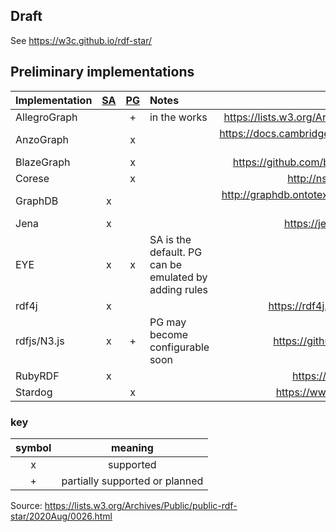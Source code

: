 ## Draft ##

See https://w3c.github.io/rdf-star/

## Preliminary implementations ##

| Implementation | [SA] | [PG] | Notes | Documentation |
|:---------------|:----:|:----:|:------|:-------------:
| AllegroGraph   |      |  +   | in the works | https://lists.w3.org/Archives/Public/public-rdf-star/2020Aug/0021.html
| AnzoGraph      |      |  x   | | https://docs.cambridgesemantics.com/anzograph/v2.2/userdoc/lpgs.htm?Highlight=rdf
| BlazeGraph     |      |  x   | | https://github.com/blazegraph/database/wiki/Reification_Done_Right
| Corese         |      |  x   | | http://ns.inria.fr/sparql-extension/rdfstar.html
| GraphDB        |  x   |      | | http://graphdb.ontotext.com/documentation/9.2/free/devhub/rdf-sparql-star.html
| Jena           |  x   |      | | https://jena.apache.org/documentation/rdfstar/
| EYE            |  x   |  x   | SA is the default. PG can be emulated by adding rules | https://github.com/josd/eye/
| rdf4j          |  x   |      | | https://rdf4j.org/documentation/programming/rdfstar/
| rdfjs/N3.js    |  x   |  +   | PG may become configurable soon | https://github.com/rdfjs/data-model-spec/pull/165
| RubyRDF        |  x   |      | | https://github.com/ruby-rdf/rdf#rdf-rdfstar
| Stardog        |      |  x   | | https://www.stardog.com/docs/#_edge_properties

### key ###
| symbol | meaning |
|:-:|:-:|
| x | supported |
| + | partially supported or planned |
      
Source: https://lists.w3.org/Archives/Public/public-rdf-star/2020Aug/0026.html

[SA]: https://lists.w3.org/Archives/Public/public-rdf-star/2019Sep/0051.html
[PG]: https://lists.w3.org/Archives/Public/public-rdf-star/2019Sep/0051.html
